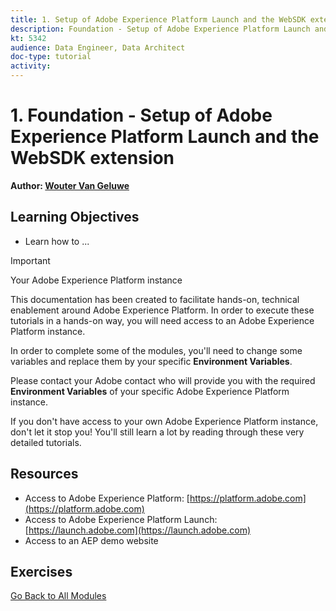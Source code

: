 ```yaml
---
title: 1. Setup of Adobe Experience Platform Launch and the WebSDK extension
description: Foundation - Setup of Adobe Experience Platform Launch and the WebSDK extension
kt: 5342
audience: Data Engineer, Data Architect
doc-type: tutorial
activity: 
---
```


# 1. Foundation - Setup of Adobe Experience Platform Launch and the WebSDK extension

**Author: [Wouter Van Geluwe](https://www.linkedin.com/in/woutervangeluwe/)**

## Learning Objectives

- Learn how to ...

>[!IMPORTANT]
>
>Your Adobe Experience Platform instance
>
>This documentation has been created to facilitate hands-on, technical enablement around Adobe Experience Platform. In order to execute these tutorials in a hands-on way, you will need access to an Adobe Experience Platform instance.
>
>In order to complete some of the modules, you'll need to change some variables and replace them by your specific **Environment Variables**. 
>
>Please contact your Adobe contact who will provide you with the required **Environment Variables** of your specific Adobe Experience Platform instance.
>
>If you don't have access to your own Adobe Experience Platform instance, don't let it stop you! You'll still learn a lot by reading through these very detailed tutorials.

## Resources

- Access to Adobe Experience Platform: [https://platform.adobe.com](https://platform.adobe.com)
- Access to Adobe Experience Platform Launch: [https://launch.adobe.com](https://launch.adobe.com)
- Access to an AEP demo website

## Exercises

[Go Back to All Modules](../../README.md)
